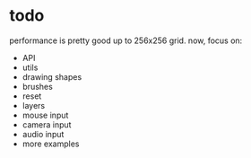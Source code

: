 # todo

performance is pretty good up to 256x256 grid. now, focus on:

- API
- utils
- drawing shapes
- brushes
- reset
- layers
- mouse input
- camera input
- audio input
- more examples